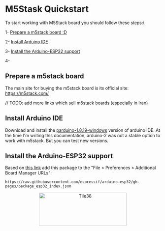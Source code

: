 # M5Stask Quickstart

To start working with M5Stack board you should follow these steps:\

1- [Prepare a m5stack board :D](#prepare-a-m5stack-board)

2- [Install Arduino IDE](#install-arduino-ide)

3- [Install the Arduino-ESP32 support](#install-the-arduino-ESP32-support)

4- 


## Prepare a m5stack board

The main site for buying the m5stack board is its official site: https://m5stack.com/

// TODO: add more links which sell m5stack boards (especially in Iran)

## Install Arduino IDE

Download and install the [parduino-1.8.19-windows](https://downloads.arduino.cc/arduino-1.8.19-windows.exe) version of arduino IDE. 
At the time I'm writing this documentation, arduino-2 was not a stable option to work with m5stack. 
But you can test new versions.

## Install the Arduino-ESP32 support

Based on [this link](https://docs.espressif.com/projects/arduino-esp32/en/latest/installing.html)
add this package to the "File > Preferences > Additional Board Manager URLs":

```
https://raw.githubusercontent.com/espressif/arduino-esp32/gh-pages/package_esp32_index.json
```

<p align="center">
  <img
    src="./images/1_esp32_installed.PNG"
    width="284" height="108" border="0" alt="Tile38">
</p>

